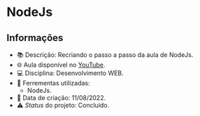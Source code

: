 # NodeJs

## Informações
* :books: Descrição: Recriando o passo a passo da aula de NodeJs.
* :globe_with_meridians: Aula disponível no [YouTube](https://www.youtube.com/playlist?list=PLDmMyQlP1Bz8SbYB13GBpYlPLZ9-mCcNW).
* :computer: Disciplina: Desenvolvimento WEB.
* :wrench: Ferrementas utilizadas:
  * NodeJs.
* :date: Data de criação: 11/08/2022.
* :warning: *Status* do projeto: Concluído.
